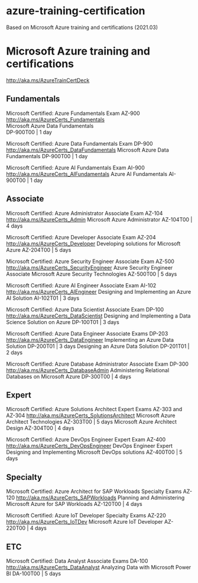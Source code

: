 # azure-training-certification
Based on Microsoft Azure training and certifications
(2021.03)

# Microsoft Azure training and certifications  
http://aka.ms/AzureTrainCertDeck  

## Fundamentals
Microsoft Certified: Azure Fundamentals Exam AZ-900  
http://aka.ms/AzureCerts_Fundamentals  
Microsoft Azure Data Fundamentals  
DP-900T00 | 1 day  

Microsoft Certified: Azure Data Fundamentals Exam DP-900
http://aka.ms/AzureCerts_DataFundamentals
Microsoft Azure Data Fundamentals
DP-900T00 | 1 day

Microsoft Certified: Azure AI Fundamentals Exam AI-900
http://aka.ms/AzureCerts_AIFundamentals
Azure AI Fundamentals
AI-900T00 | 1 day

## Associate
Microsoft Certified: Azure Administrator Associate Exam AZ-104
http://aka.ms/AzureCerts_Admin
Microsoft Azure Administrator
AZ-104T00 | 4 days

Microsoft Certified: Azure Developer Associate Exam AZ-204
http://aka.ms/AzureCerts_Developer
Developing solutions for Microsoft Azure
AZ-204T00 | 5 days

Microsoft Certified: Azure Security Engineer Associate Exam AZ-500
http://aka.ms/AzureCerts_SecurityEngineer
Azure Security Engineer Associate Microsoft Azure Security Technologies
AZ-500T00 | 5 days

Microsoft Certified: Azure AI Engineer Associate Exam AI-102
http://aka.ms/AzureCerts_AIEngineer
Designing and Implementing an Azure AI Solution
AI-102T01 | 3 days

Microsoft Certified: Azure Data Scientist Associate Exam DP-100
http://aka.ms/AzureCerts_DataScientist
Designing and Implementing a Data Science Solution on Azure
DP-100T01 | 3 days

Microsoft Certified: Azure Data Engineer Associate Exams DP-203
http://aka.ms/AzureCerts_DataEngineer
Implementing an Azure Data Solution
DP-200T01 | 3 days
Designing an Azure Data Solution
DP-201T01 | 2 days

Microsoft Certified: Azure Database Administrator Associate Exam DP-300
http://aka.ms/AzureCerts_DatabaseAdmin
Administering Relational Databases on Microsoft Azure
DP-300T00 | 4 days

## Expert
Microsoft Certified: Azure Solutions Architect Expert Exams AZ-303 and AZ-304
http://aka.ms/AzureCerts_SolutionsArchitect
Microsoft Azure Architect Technologies
AZ-303T00 | 5 days 
Microsoft Azure Architect Design
AZ-304T00 | 4 days 

Microsoft Certified: Azure DevOps Engineer Expert Exam AZ-400
http://aka.ms/AzureCerts_DevOpsEngineer
DevOps Engineer Expert
Designing and Implementing Microsoft DevOps solutions
AZ-400T00 | 5 days

## Specialty
Microsoft Certified: Azure Architect for SAP Workloads Specialty Exams AZ-120
http://aka.ms/AzureCerts_SAPWorkloads
Planning and Administering Microsoft Azure for SAP Workloads
AZ-120T00 | 4 days

Microsoft Certified: Azure IoT Developer Specialty Exams AZ-220
http://aka.ms/AzureCerts_IoTDev
Microsoft Azure IoT Developer
AZ-220T00 | 4 days

## ETC
Microsoft Certified: Data Analyst Associate Exams DA-100
http://aka.ms/AzureCerts_DataAnalyst
Analyzing Data with Microsoft Power BI
DA-100T00 | 5 days
